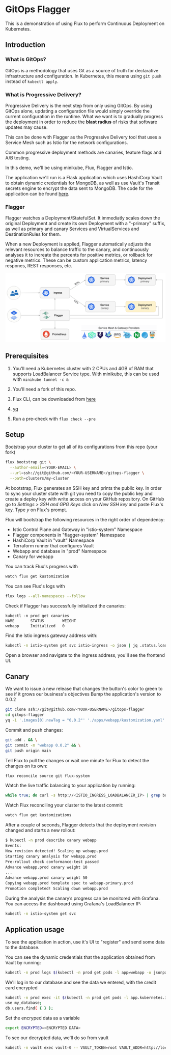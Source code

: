 # GitOps Flagger

This is a demonstration of using Flux to perform Continuous Deployment on Kubernetes.


## Introduction

### What is GitOps?

GitOps is a methodology that uses Git as a source of truth for declarative infrastructure and configuration. In Kubernetes, this means using `git push` instead of `kubectl apply`.

### What is Progressive Delivery?

Progressive Delivery is the next step from only using GitOps. By using GitOps alone, updating a configuration file would simply override the current configuration in the runtime. What we want is to gradually progress the deployment in order to reduce the **blast radius** of risks that software updates may cause.

This can be done with Flagger as the Progressive Delivery tool that uses a Service Mesh such as Istio for the network configurations.

Common progressive deployment methods are canaries, feature flags and A/B testing.

In this demo, we'll be using minikube, Flux, Flagger and Istio. 

The application we'll run is a Flask application which uses HashiCorp Vault to obtain dynamic credentials for MongoDB, as well as use Vault's Transit secrets engine to encrypt the data sent to MongoDB.
The code for the application can be found [here](https://github.com/raakatz/vault-mongodb).

### Flagger

Flagger watches a Deployment/StatefulSet. It immediatly scales down the original Deployment and create its own Deployment with a "-primary" suffix, as well as primary and canary Services and VirtualServices and DestinationRules for them.

When a new Deployment is applied, Flagger automatically adjusts the relevant resources to balance traffic to the canary, and continuously analyses it to increate the percents for positive metrics, or rollback for negative metrics. These can be custom application metrics, latency respones, REST responses, etc.

![Flagger Overview](/docs/images/flagger-overview.png)

## Prerequisites

1. You'll need a Kubernetes cluster with 2 CPUs and 4GB of RAM that supports LoadBalancer Service type. With minikube, this can be used with `minikube tunnel -c &`

2. You'll need a fork of this repo.

3. Flux CLI, can be downloaded from [here](https://fluxcd.io/flux/cmd/)

4. [yq](https://github.com/mikefarah/yq)

5. Run a pre-check with `flux check --pre`

## Setup

Bootstrap your cluster to get all of its configurations from this repo (your fork)

```bash
flux bootstrap git \
  --author-email=<YOUR-EMAIL> \
  --url=ssh://git@github.com/<YOUR-USERNAME>/gitops-flagger \
  --path=clusters/my-cluster
```

At bootstrap, Flux generates an SSH key and prints the public key.
In order to sync your cluster state with git you need to copy the public key and create a deploy key with write 
access on your GitHub repository. On GitHub go to _Settings > SSH and GPG Keys_ click on _New SSH key_ and paste Flux's key.
Type _y_ on Flux's prompt.

Flux will bootstrap the following resources in the right order of dependency:
* Istio Control Plane and Gateway in "istio-system" Namespace
* Flagger components in "flagger-system" Namespace
* HashiCorp Vault in "vault" Namespace
* Terraform runner that configures Vault
* Webapp and database in "prod" Namespace
* Canary for webapp

You can track Flux's progress with

```bash
watch flux get kustomization
```

You can see Flux's logs with

```bash
flux logs --all-namespaces --follow
```

Check if Flagger has successfully initialized the canaries: 

```
kubectl -n prod get canaries
NAME       STATUS        WEIGHT
webapp     Initialized   0
```

Find the Istio ingress gateway address with:

```bash
kubectl -n istio-system get svc istio-ingress -o json | jq .status.loadBalancer.ingress
```

Open a browser and navigate to the ingress address, you'll see the frontend UI.

## Canary

We want to issue a new release that changes the button's color to green to see if it grows our business's objectives
Bump the application's version to 0.0.2

```bash
git clone ssh://git@github.com/<YOUR-USERNAME>/gitops-flagger
cd gitops-flagger
yq -i '.images[0].newTag = "0.0.2"' './apps/webapp/kustomization.yaml'
```

Commit and push changes:

```bash
git add . && \
git commit -m "webapp 0.0.2" && \
git push origin main
```

Tell Flux to pull the changes or wait one minute for Flux to detect the changes on its own:

```bash
flux reconcile source git flux-system
```

Watch the live traffic balancing to your application by running:
```bash
while true; do curl -s http://<ISTIO_INGRESS_LOADBALANCER_IP> | grep button-color; sleep 1; done
```

Watch Flux reconciling your cluster to the latest commit:

```bash
watch flux get kustomizations
```

After a couple of seconds, Flagger detects that the deployment revision changed and starts a new rollout:

```bash
$ kubectl -n prod describe canary webapp
Events:
New revision detected! Scaling up webapp.prod
Starting canary analysis for webapp.prod
Pre-rollout check conformance-test passed
Advance webapp.prod canary weight 10
...
Advance webapp.prod canary weight 50
Copying webapp.prod template spec to webapp-primary.prod
Promotion completed! Scaling down webapp.prod
```

During the analysis the canary’s progress can be monitored with Grafana. You can access the dashboard using Grafana's LoadBalancer IP:

```bash
kubectl -n istio-system get svc
```

## Application usage

To see the application in action, use it's UI to "register" and send some data to the database.

You can see the dynamic credentials that the application obtained from Vault by running:

```bash
kubectl -n prod logs $(kubectl -n prod get pods -l app=webapp -o jsonpath="{.items[0].metadata.name}")
```

We'll log in to our database and see the data we entered, with the credit card encrypted

```bash
kubectl -n prod exec -it $(kubectl -n prod get pods -l app.kubernetes.io/component=mongodb -o jsonpath="{.items[0].metadata.name}") -- mongosh -u <user> -p <password> --authenticationDatabase my_database
use my_database;
db.users.find( { } );
```

Set the encryped data as a variable
```bash
export ENCRYPTED=<ENCRYPTED DATA>
```

To see our decrypted data, we'll do so from vault
```bash
kubectl -n vault exec vault-0 -- VAULT_TOKEN=root VAULT_ADDR=http://localhost:8200 vault write -field=plaintext transit/decrypt/my-key ciphertext=${ENCRYPTED} | base64 -d
```